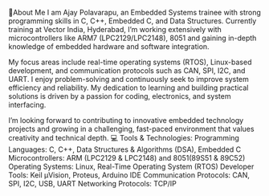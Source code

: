 📌About Me
I am Ajay Polavarapu, an Embedded Systems trainee with strong programming skills in C, C++, Embedded C, and Data Structures. Currently training at Vector India, Hyderabad, I’m working extensively with microcontrollers like ARM7 (LPC2129/LPC2148), 8051 and gaining in-depth knowledge of embedded hardware and software integration.

My focus areas include real-time operating systems (RTOS), Linux-based development, and communication protocols such as CAN, SPI, I2C, and UART. I enjoy problem-solving and continuously seek to improve system efficiency and reliability. My dedication to learning and building practical solutions is driven by a passion for coding, electronics, and system interfacing.

I’m looking forward to contributing to innovative embedded technology projects and growing in a challenging, fast-paced environment that values creativity and technical depth.
💻 Tools & Technologies:
Programming Languages: C, C++, Data Structures & Algorithms (DSA), Embedded C
Microcontrollers: ARM (LPC2129 & LPC2148) and 8051(89S51 & 89C52)
Operating Systems: Linux, Real-Time Operating System (RTOS)
Developer Tools: Keil µVision, Proteus, Arduino IDE
Communication Protocols: CAN, SPI, I2C, USB, UART
Networking Protocols: TCP/IP
